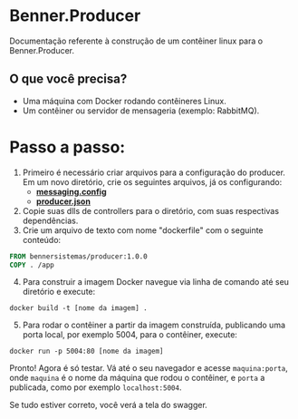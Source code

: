 
# Benner.Producer
Documentação referente à construção de um contêiner linux para o Benner.Producer.

## O que você precisa?
- Uma máquina com Docker rodando contêineres Linux.
- Um contêiner ou servidor de mensageria (exemplo: RabbitMQ).

# Passo a passo:
 1. Primeiro é necessário criar arquivos para a configuração do producer. Em um novo diretório, crie os seguintes arquivos, já os configurando:
    - [**messaging.config**](LEIAME.md#configuração-dos-serviços)
    - [**producer.json**](PRODUCER_CONFIGURATION.md#producerjson)
   2. Copie suas dlls de controllers para o diretório, com suas respectivas dependências.
   3. Crie um arquivo de texto com nome "dockerfile" com o seguinte conteúdo:
```dockerfile
FROM bennersistemas/producer:1.0.0
COPY . /app
```
 4. Para construir a imagem Docker navegue via linha de comando até seu diretório e execute:
```shell
docker build -t [nome da imagem] .
```
 5. Para rodar o contêiner a partir da imagem construída, publicando uma porta local, por exemplo 5004, para o contêiner, execute:
```shell
docker run -p 5004:80 [nome da imagem]
```

Pronto! Agora é só testar. Vá até o seu navegador e acesse `maquina:porta`, onde `maquina` é o nome da máquina que rodou o contêiner, e `porta` a publicada, como por exemplo `localhost:5004`.

Se tudo estiver correto, você verá a tela do swagger.
